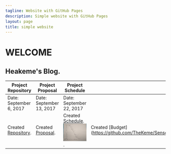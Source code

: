 ```yaml
---
tagline: Website with GitHub Pages
description: Simple website with GitHub Pages
layout: page
title: simple website
---
```



# WELCOME

Heakeme's Blog.
-------------
Project Repository | Project Proposal | Project Schedule | Project Budget Proposal
-------------------| -----------------|----------------- |------------------------
Date: September 6, 2017 | Date: September 13, 2017 | Date: September 22, 2017 
Created [Repository](https://github.com/Thekeme/KemeRepository). | Created [Proposal](https://github.com/TheKeme/KemeRepository/blob/master/DOCUMENTS/ProposalContentheakemeWilliams.pdf). |  Created [Schedule](https://github.com/TheKeme/KemeRepository//blob/master/DOCUMENTS/DMX512Schedule.mpp). ![Image of Schedule](https://github.com/TheKeme/KemeRepository/blob/master/IMAGES/ProjectSchedule.jpeg).  |  Created [Budget] (https://github.com/TheKeme/SensorEffector/blob/master/DOCUMENTS/DMX512CONTROLLER.docx).


